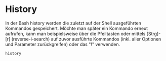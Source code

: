 # History
In der Bash history werden die zuletzt auf der Shell ausgeführten Kommandos gespeichert. Möchte man später ein Kommando erneut 
aufrufen, kann man beispielsweise über die Pfeiltasten oder mittels [Strg]-[r] (reverse-i-search) auf zuvor ausführte 
Kommandos (inkl. aller Optionen und Parameter zurückgreifen) oder das "!" verwenden.

    history
